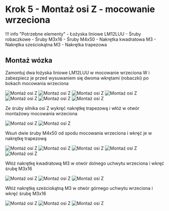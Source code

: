 # Krok 5 - Montaż osi Z - mocowanie wrzeciona 

!!! info "Potrzebne elementy"
    - Łożyska liniowe LM12LUU
    - Śruby robaczkowe
    - Śruby M3x16
    - Śruby M4x50
    - Nakrętka kwadratowa M3
    - Nakrętka sześciokątna M3
    - Nakrętka trapezowa

## Montaż wózka 
Zamontuj dwa łożyska liniowe LM12LUU w mocowanie wrzeciona W i zabezpiecz je przed wysuwaniem się dwoma wkrętami (robaczki) po bokach mocowania wrzeciona

![Montaż osi Z](/MkDocsTest/resources/step5.1.webp)
![Montaż osi Z](/MkDocsTest/resources/step5.2.webp)
![Montaż osi Z](/MkDocsTest/resources/step5.3.webp)
![Montaż osi Z](/MkDocsTest/resources/step5.4.webp)
![Montaż osi Z](/MkDocsTest/resources/step5.5a.webp)
![Montaż osi Z](/MkDocsTest/resources/step5.5.webp)
![Montaż osi Z](/MkDocsTest/resources/step5.6.webp)

Ze śruby silnika osi Z wykręć nakrętkę trapezową i włóż w otwór montażowy mocowania wrzeciona

![Montaż osi Z](/MkDocsTest/resources/step5.7.webp)
![Montaż osi Z](/MkDocsTest/resources/step5.8.webp)

Wsuń dwie śruby M4x50 od spodu mocowania wrzeciona i wkręć je w nakrętkę trapezową

![Montaż osi Z](/MkDocsTest/resources/step5.9.webp)
![Montaż osi Z](/MkDocsTest/resources/step5.10.webp)
![Montaż osi Z](/MkDocsTest/resources/step5.11.webp)
![Montaż osi Z](/MkDocsTest/resources/step5.12.webp)
![Montaż osi Z](/MkDocsTest/resources/step5.13.webp)

Włóż nakrętkę kwadratową M3 w otwór dolnego uchwytu wrzeciona i wkręć śrubę M3x16

![Montaż osi Z](/MkDocsTest/resources/step5.14.webp)
![Montaż osi Z](/MkDocsTest/resources/step5.15.webp)
![Montaż osi Z](/MkDocsTest/resources/step5.16.webp)

Włóż nakrętkę sześciokątną M3 w otwór górnego uchwytu wrzeciona i wkręć śrubę M3x16

![Montaż osi Z](/MkDocsTest/resources/step5.17.webp)
![Montaż osi Z](/MkDocsTest/resources/step5.18.webp)
![Montaż osi Z](/MkDocsTest/resources/step5.19.webp)
